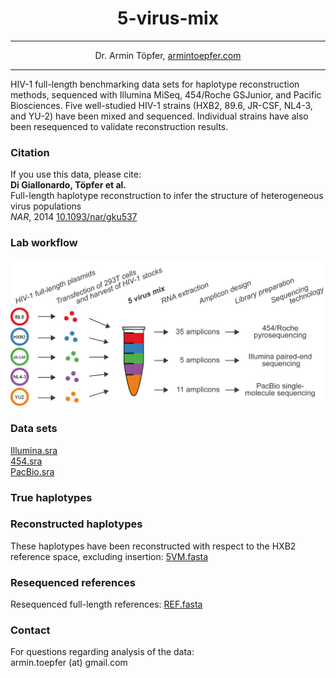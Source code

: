 <h1 align="center">5-virus-mix</h1>

***

<p align="center">Dr. Armin Töpfer, <a href="http://www.armintoepfer.com">armintoepfer.com</a></p>

***

HIV-1 full-length benchmarking data sets for haplotype reconstruction methods, sequenced with Illumina MiSeq, 454/Roche GSJunior, and Pacific Biosciences. Five well-studied HIV-1 strains (HXB2, 89.6, JR-CSF, NL4-3, and YU-2) have been mixed and sequenced. Individual strains have also been resequenced to validate reconstruction results. 

### Citation
If you use this data, please cite:  
**Di Giallonardo, Töpfer et al.**  
Full-length haplotype reconstruction to infer the structure of heterogeneous virus populations  
_NAR_, 2014
[10.1093/nar/gku537](http://nar.oxfordjournals.org/content/early/2014/06/27/nar.gku537)


### Lab workflow
<img src="https://github.com/armintoepfer/5-virus-mix/blob/master/images/5vm_workflow.png?raw=true" alt="HaploClique"/>

### Data sets
[Illumina.sra](https://www.ncbi.nlm.nih.gov/sra/?term=SRR961514)  
[454.sra](https://www.ncbi.nlm.nih.gov/sra/?term=SRR961596)  
[PacBio.sra](https://www.ncbi.nlm.nih.gov/sra/?term=SRR961669)  

### True haplotypes
### Reconstructed haplotypes
These haplotypes have been reconstructed with respect to the HXB2 reference space, excluding insertion:
[5VM.fasta](https://github.com/armintoepfer/5-virus-mix/blob/master/data/5VM.fasta)

### Resequenced references
Resequenced full-length references:
[REF.fasta](https://github.com/armintoepfer/5-virus-mix/blob/master/data/REF.fasta)

### Contact
For questions regarding analysis of the data:  
armin.toepfer (at) gmail.com
